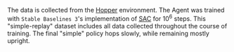 The data is collected from the [Hopper](https://gymnasium.farama.org/environments/mujoco/hopper/) environment. The Agent was trained with `Stable Baselines 3`'s implementation of [SAC](https://stable-baselines3.readthedocs.io/en/master/) for $10^6$ steps. This "simple-replay" dataset includes all data collected throughout the course of training. The final "simple" policy hops slowly, while remaining mostly upright.
